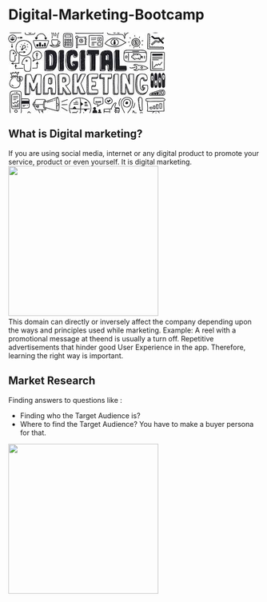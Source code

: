 # Digital-Marketing-Bootcamp
<img src="https://github.com/NishitaErvantikar9/Digital-Marketing-Bootcamp/blob/main/RESOURCES/Images/images.jpg" align= "center">

## What is Digital marketing?

If you are using social media, internet or any digital product to promote your service, product or even yourself. It is digital marketing.
<br>
<img src="https://user-images.githubusercontent.com/120945994/220854624-c54dae19-7e8f-4a26-8166-9fda848f0270.png" height="300px" width="300px">
<br>
This domain can directly or inversely affect the company depending upon the ways and principles used while marketing. 
Example: A reel with a promotional message at theend is usually a turn off. Repetitive advertisements that hinder good User Experience in the app.
Therefore, learning the right way is important.

## Market Research
Finding answers to questions like :

- Finding who the Target Audience is?
- Where to find the Target Audience?
You have to make a buyer persona for that.

<img src="https://user-images.githubusercontent.com/120945994/220836395-89aa3b2d-538b-43c4-9a4b-d44daa7af619.png" height="300px" width="300px">
    

